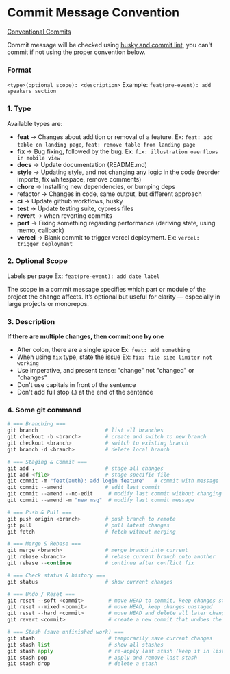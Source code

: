 # Commit Message Convention
 
[Conventional Commits](https://www.conventionalcommits.org/en/v1.0.0/)
 
Commit message will be checked using [husky and commit lint](https://theodorusclarence.com/library/husky-commitlint-prettier), you can't commit if not using the proper convention below.
 
### Format
 
`<type>(optional scope): <description>`
Example: `feat(pre-event): add speakers section`
 
### 1. Type
 
Available types are:
 
- **feat** → Changes about addition or removal of a feature. Ex: `feat: add table on landing page`, `feat: remove table from landing page`
- **fix** → Bug fixing, followed by the bug. Ex: `fix: illustration overflows in mobile view`
- **docs** → Update documentation (README.md)
- **style** → Updating style, and not changing any logic in the code (reorder imports, fix whitespace, remove comments)
- **chore** → Installing new dependencies, or bumping deps
- refactor → Changes in code, same output, but different approach
- **ci** → Update github workflows, husky
- **test** → Update testing suite, cypress files
- **revert** → when reverting commits
- **perf** → Fixing something regarding performance (deriving state, using memo, callback)
- **vercel** → Blank commit to trigger vercel deployment. Ex: `vercel: trigger deployment`
 
### 2. Optional Scope
 
Labels per page Ex: `feat(pre-event): add date label`

The scope in a commit message specifies which part or module of the project the change affects. It’s optional but useful for clarity — especially in large projects or monorepos.
 
### 3. Description
 
**If there are multiple changes, then commit one by one**
 
- After colon, there are a single space Ex: `feat: add something`
- When using `fix` type, state the issue Ex: `fix: file size limiter not working`
- Use imperative, and present tense: "change" not "changed" or "changes"
- Don't use capitals in front of the sentence
- Don't add full stop (.) at the end of the sentence

### 4. Some git command
```py
# === Branching ===
git branch                      # list all branches
git checkout -b <branch>        # create and switch to new branch
git checkout <branch>           # switch to existing branch
git branch -d <branch>          # delete local branch

# === Staging & Commit ===
git add .                       # stage all changes
git add <file>                  # stage specific file
git commit -m "feat(auth): add login feature"   # commit with message
git commit --amend              # edit last commit
git commit --amend --no-edit     # modify last commit without changing message
git commit --amend -m "new msg"  # modify last commit message

# === Push & Pull ===
git push origin <branch>        # push branch to remote
git pull                        # pull latest changes
git fetch                       # fetch without merging

# === Merge & Rebase ===
git merge <branch>              # merge branch into current
git rebase <branch>             # rebase current branch onto another
git rebase --continue           # continue after conflict fix

# === Check status & history ===
git status                      # show current changes

# === Undo / Reset ===
git reset --soft <commit>        # move HEAD to commit, keep changes staged
git reset --mixed <commit>       # move HEAD, keep changes unstaged
git reset --hard <commit>        # move HEAD and delete all later changes
git revert <commit>              # create a new commit that undoes the given one

# === Stash (save unfinished work) ===
git stash                        # temporarily save current changes
git stash list                   # show all stashes
git stash apply                  # re-apply last stash (keep it in list)
git stash pop                    # apply and remove last stash
git stash drop                   # delete a stash
```
